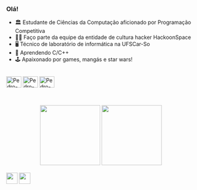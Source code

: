 ### Olá! 

- 🏛  Estudante de Ciências da Computação aficionado por Programação Competitiva
- 👨‍💻 Faço parte da equipe da entidade de cultura hacker HackoonSpace
- 🖥 Técnico de laboratório de informática na UFSCar-So
- 🌱 Aprendendo C/C++
- 🕹 Apaixonado por games, mangás e star wars!

<div style="display: inline_block"><br>
  <img align="center" alt="Pedro-c" height="30" width="40" src="https://cdn.jsdelivr.net/gh/devicons/devicon/icons/c/c-original.svg">
  <img align="center" alt="Pedro-cplusplus" height="30" width="40" src="https://cdn.jsdelivr.net/gh/devicons/devicon/icons/cplusplus/cplusplus-original.svg">
  <img align="center" alt="Pedro-figma" height="30" width="40" src="https://cdn.jsdelivr.net/gh/devicons/devicon/icons/figma/figma-original.svg">
</div>

##

<br>
<div align="center">
  <img height="160em" src="https://github-readme-stats.vercel.app/api?username=pedrohaas&show_icons=true&theme=dark&border_radius=20">
  <img height="160em" src="https://github-readme-stats.vercel.app/api/top-langs/?username=pedrohaas&layout=compact&theme=dark&border_radius=20">
</div>
<br>
<div>
  <a href="https://www.linkedin.com/in/opedroalves/" target="_blank"><img height="30em" src="https://img.shields.io/badge/-LinkedIn-%230077B5?style=for-the-badge&logo=linkedin&logoColor=white" target="_blank"></a>
  <a href="https://www.instagram.com/opedro.haas/" target="_blank"><img height="30em" src="https://img.shields.io/badge/-Instagram-%23E4405F?style=for-the-badge&logo=instagram&logoColor=white" target="_blank"></a>
</div>



